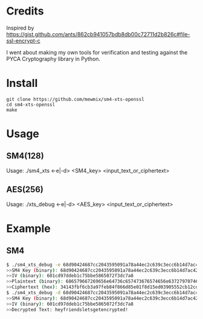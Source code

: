 # Credits

Inspired by https://gist.github.com/ants/862cb941057bdb8db00c72711d2b826c#file-ssl-encrypt-c

I went about making my own tools for verification and testing against the PYCA Cryptography library in Python. 

# Install

```
git clone https://github.com/mewmix/sm4-xts-openssl
cd sm4-xts-openssl
make
```

# Usage
## SM4(128)
Usage: ./sm4_xts <-e|-d> <SM4_key> <IV> <input_text_or_ciphertext>
## AES(256)
Usage: ./xts_debug <-e|-d> <AES_key> <IV> <input_text_or_ciphertext>


# Example

## SM4
```bash
$ ./sm4_xts_debug -e 68d90424687cc2043595091a78a44ec2c639c3ecc6b14d7ac42ce74e582fa3dc 601cd97ddeb1c75bbe5865072f3dc7a8 686579667269656E64736C657473676574656E6372797074656421
>>SM4 Key (binary): 68d90424687cc2043595091a78a44ec2c639c3ecc6b14d7ac42ce74e582fa3dc
>>IV (binary): 601cd97ddeb1c75bbe5865072f3dc7a8
>>Plaintext (binary): 686579667269656e64736c657473676574656e6372797074656421
>>Ciphertext (hex): 34143fbf6cb3a97feb84f866d85e01f8d15ed03905552cb12cd567
$ ./sm4_xts_debug -d 68d90424687cc2043595091a78a44ec2c639c3ecc6b14d7ac42ce74e582fa3dc 601cd97ddeb1c75bbe5865072f3dc7a8 34143fbf6cb3a97feb84f866d85e01f8d15ed03905552cb12cd567
>>SM4 Key (binary): 68d90424687cc2043595091a78a44ec2c639c3ecc6b14d7ac42ce74e582fa3dc
>>IV (binary): 601cd97ddeb1c75bbe5865072f3dc7a8
>>Decrypted Text: heyfriendsletsgetencrypted!
```
